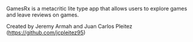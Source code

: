 GamesRx is a metacritic lite type app that allows users to explore games and leave reviews on games.

Created by Jeremy Armah and Juan Carlos Pleitez (https://github.com/jcpleitez95)
